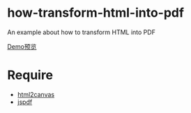 # how-transform-html-into-pdf
An example about how to transform HTML into PDF

[Demo预览](https://github.com/pwcong/how-transform-html-into-pdf/)

# Require
* [html2canvas](https://github.com/niklasvh/html2canvas)
* [jspdf](https://github.com/MrRio/jsPDF)
